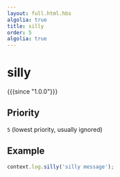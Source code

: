 ```yaml
---
layout: full.html.hbs
algolia: true
title: silly
order: 5
algolia: true
---
```


# silly

{{{since "1.0.0"}}}

## Priority

`5` (lowest priority, usually ignored)

## Example

```js
context.log.silly('silly message');
```
